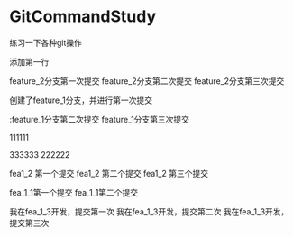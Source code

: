 # GitCommandStudy
练习一下各种git操作


添加第一行


feature_2分支第一次提交
feature_2分支第二次提交
feature_2分支第三次提交

创建了feature_1分支，并进行第一次提交

:feature_1分支第二次提交
feature_1分支第三次提交

111111

333333
222222

fea1_2 第一个提交
fea1_2 第二个提交
fea1_2 第三个提交

fea_1_1第一个提交
fea_1_1第二个提交

我在fea_1_3开发，提交第一次
我在fea_1_3开发，提交第二次
我在fea_1_3开发，提交第三次
